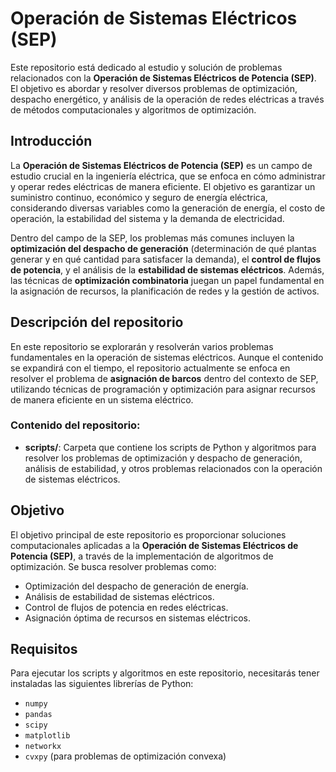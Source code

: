 # Operación de Sistemas Eléctricos (SEP)

Este repositorio está dedicado al estudio y solución de problemas relacionados con la **Operación de Sistemas Eléctricos de Potencia (SEP)**. El objetivo es abordar y resolver diversos problemas de optimización, despacho energético, y análisis de la operación de redes eléctricas a través de métodos computacionales y algoritmos de optimización.

## Introducción

La **Operación de Sistemas Eléctricos de Potencia (SEP)** es un campo de estudio crucial en la ingeniería eléctrica, que se enfoca en cómo administrar y operar redes eléctricas de manera eficiente. El objetivo es garantizar un suministro continuo, económico y seguro de energía eléctrica, considerando diversas variables como la generación de energía, el costo de operación, la estabilidad del sistema y la demanda de electricidad.

Dentro del campo de la SEP, los problemas más comunes incluyen la **optimización del despacho de generación** (determinación de qué plantas generar y en qué cantidad para satisfacer la demanda), el **control de flujos de potencia**, y el análisis de la **estabilidad de sistemas eléctricos**. Además, las técnicas de **optimización combinatoria** juegan un papel fundamental en la asignación de recursos, la planificación de redes y la gestión de activos.

## Descripción del repositorio

En este repositorio se explorarán y resolverán varios problemas fundamentales en la operación de sistemas eléctricos. Aunque el contenido se expandirá con el tiempo, el repositorio actualmente se enfoca en resolver el problema de **asignación de barcos** dentro del contexto de SEP, utilizando técnicas de programación y optimización para asignar recursos de manera eficiente en un sistema eléctrico.

### Contenido del repositorio:

- **scripts/**: Carpeta que contiene los scripts de Python y algoritmos para resolver los problemas de optimización y despacho de generación, análisis de estabilidad, y otros problemas relacionados con la operación de sistemas eléctricos.


## Objetivo

El objetivo principal de este repositorio es proporcionar soluciones computacionales aplicadas a la **Operación de Sistemas Eléctricos de Potencia (SEP)**, a través de la implementación de algoritmos de optimización. Se busca resolver problemas como:

- Optimización del despacho de generación de energía.
- Análisis de estabilidad de sistemas eléctricos.
- Control de flujos de potencia en redes eléctricas.
- Asignación óptima de recursos en sistemas eléctricos.

## Requisitos

Para ejecutar los scripts y algoritmos en este repositorio, necesitarás tener instaladas las siguientes librerías de Python:

- `numpy`
- `pandas`
- `scipy`
- `matplotlib`
- `networkx`
- `cvxpy` (para problemas de optimización convexa)






